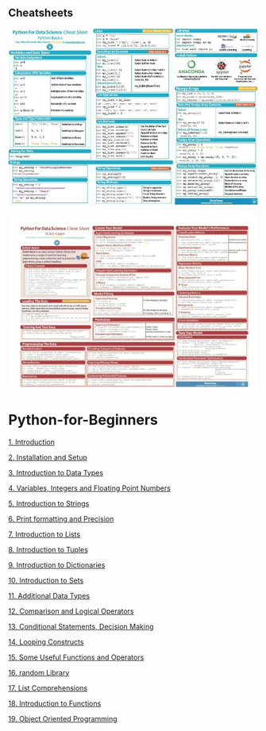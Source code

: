 ## Cheatsheets
![](https://github.com/pawan1198/Python-for-Beginners/blob/master/293472252_3387964471424406_4371782732999477943_n.jpg)

![](https://github.com/pawan1198/Python-for-Beginners/blob/master/293127196_3387964564757730_3218644346370267268_n.jpg)

# Python-for-Beginners

[1. Introduction](https://mega.nz/folder/eQklFACL#Uu1y_fHcqzRSeTAaSrydHw)

[2. Installation and Setup](https://mega.nz/folder/vNUVwRjK#KmDHZ8AC_-GYByZLmQd8vQ)

[3. Introduction to Data Types](https://mega.nz/folder/jckFjTxB#l2uzWksi-TjyO63eL2avvw)

[4. Variables, Integers and Floating Point Numbers](https://mega.nz/folder/HFdxRQaB#Pg1WGF6NgwTKkq8CQZLZqA)

[5. Introduction to Strings](https://mega.nz/folder/bEFVTKIb#t5t3_ycdiLelBVihJzDWzw)

[6. Print formatting and Precision](https://mega.nz/folder/WZ1hzKiB#dBwaseD5DlEabk_FqRzxgA)

[7. Introduction to Lists](https://mega.nz/folder/OYUTzCJY#Uh2iC1RL2V5EtFiJSi6raQ)

[8. Introduction to Tuples](https://mega.nz/folder/uIVC3J7C#zzJPO7QuS8djmvbll6R9gg)

[9. Introduction to Dictionaries](https://mega.nz/folder/TR8nDbAb#PB0-LIEN344Y3iKRGD3boQ)

[10. Introduction to Sets](https://mega.nz/folder/CB1iATRJ#HQjvmZK6dG_tHOJfz-Q6Ow)

[11. Additional Data Types](https://mega.nz/folder/3JV0zL7K#Y3-NdS37sUcMkQNIfUAxoQ)

[12. Comparison and Logical Operators](https://mega.nz/folder/7RVRVagC#XVYp9lgtquLLPqCZj7JC3w)

[13. Conditional Statements, Decision Making](https://mega.nz/folder/mItVhDwA#z1P4ZfiUdiCemJgB46pmSQ)

[14. Looping Constructs](https://mega.nz/folder/TUcEFIrT#2eT9CXnDnpWePvNSE2mHYQ)

[15. Some Useful Functions and Operators](https://mega.nz/folder/bBECECQS#6U9cx0fKqdv6mwFvF1UcuQ)

[16. random Library](https://mega.nz/folder/6Z0CBJoR#ZJQd2UUpSl9---g-D-fS1g)

[17. List Comprehensions](https://mega.nz/folder/mI9wyQqR#SChPKizpLEsW7xR1FcFPUQ)

[18. Introduction to Functions](https://mega.nz/folder/GVdRUYaZ#tXfzZ_vMx3Q7id6ZnJReWg)

[19. Object Oriented Programming](https://mega.nz/folder/LYkTiYZI#qgxFA0-PiGnOGyfSaxF6oQ)
